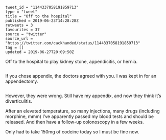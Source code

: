 ```
tweet_id = "1144337058191859713"
type = "tweet"
title = "Off to the hospital"
published = 2019-06-23T14:28:28Z
retweets = 3
favourites = 37
source = "twitter"
source_url = "https://twitter.com/cackhanded/status/1144337058191859713"
tag = []
updated = 2019-06-27T20:09:50Z
```

Off to the hospital to play kidney stone, appendicitis, or hernia.



<p class='image'><img src='http://mnf.m17s.net/2019/06/23/D9wyxgnXkAEzkkO.jpg' alt=''></p>

If you chose appendix, the doctors agreed with you. I was kept in for an appendectomy.

<p class='image'><img src='http://mnf.m17s.net/2019/06/23/D91wT9HWkAIwQNb.jpg' alt=''></p>

However, they were wrong. Still have my appendix, and now they think it’s diverticulitis.

After an elevated temperature, so many injections, many drugs (including morphine, mmm) I’ve apparently passed my blood tests and should be released. And then have a follow-up colonoscopy in a few weeks.

Only had to take 150mg of codeine today so I must be fine now.


